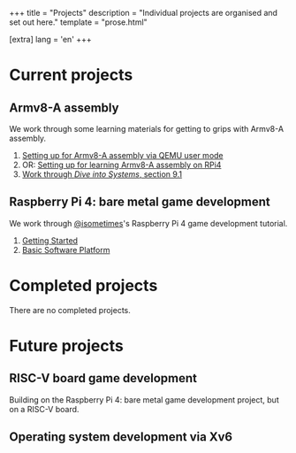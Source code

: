 +++
title = "Projects"
description = "Individual projects are organised and set out here."
template = "prose.html"

[extra]
lang = 'en'
+++

# Current projects

## Armv8-A assembly

We work through some learning materials for getting to grips with Armv8-A
assembly.

1. [Setting up for Armv8-A assembly via QEMU user mode](/posts/set-up-for-armv8-asm-qemu-user/)
2. OR: [Setting up for learning Armv8-A assembly on RPi4](/posts/set-up-for-armv8-asm/)
3. [Work through *Dive into Systems*, section 9.1](/posts/dive-into-systems-9.1/)

## Raspberry Pi 4: bare metal game development

We work through [@isometimes](https://github.com/isometimes)'s Raspberry Pi 4 
game development tutorial.

1. [Getting Started](/posts/getting-started/)
2. [Basic Software Platform](/posts/basic-software-platform/)

# Completed projects

There are no completed projects.

# Future projects

## RISC-V board game development

Building on the Raspberry Pi 4: bare metal game development project, but on a
RISC-V board.

## Operating system development via Xv6
